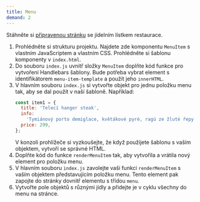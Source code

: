 ```yaml
---
title: Menu
demand: 2
---
```


Stáhněte si [připravenou stránku](../assets/menu.zip) se jídelním lístkem restaurace.

1. Prohlédněte si strukturu projektu. Najdete zde komponentu `MenuItem` s vlastním JavaScriptem a vlastním CSS. Prohlédněte si šablonu komponenty v `index.html`.
1. Do souboru `index.js` uvnitř složky `MenuItem` doplňte kód funkce pro vytvoření Handlebars šablony. Bude potřeba vybrat element s identifikátorem `menu-item-template` a použít jeho `innerHTML`.
1. V hlavním souboru `index.js` si vytvořte objekt pro jednu položku menu tak, aby se dal použít v naší šabloně. Například:
   ```js
   const item1 = {
     title: 'Telecí hanger steak',
     info:
       'Tymiánový porto demiglace, květákové pyré, ragú ze žluté řepy s bylinkami',
     price: 299,
   };
   ```
   V konzoli prohlížeče si vyzkoušejte, že když použijete šablonu s vaším objektem, vytvoří se správné HTML.
1. Doplňte kód do funkce `renderMenuItem` tak, aby vytvořila a vrátila nový element pro položku menu.
1. V hlavním souboru `index.js` zavolejte vaši funkci `renderMenuItem` s vaším objektem představujícím položku menu. Tento element pak zapojte do stránky dovnitř elementu s třídou `menu`.
1. Vytvořte pole objektů s různými jídly a přidejte je v cyklu všechny do menu na stránce.
